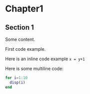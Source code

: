 # Chapter1

## Section 1
Some content.

First code example.

Here is an inline code example `x = y+1`

Here is some multiline code:

```matlab
for i=1:10
  disp(i)
end
```